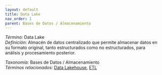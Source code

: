 ```yaml
---
layout: default
title: Data Lake
nav_order: 1
parent: Bases de Datos / Almacenamiento
---
```


*Término:* Data Lake  
*Definición:* Almacén de datos centralizado que permite almacenar datos en su formato original, tanto estructurados como no estructurados, para análisis y procesamiento posterior.

*Taxonomía:* Bases de Datos / Almacenamiento  
*Términos relacionados:* [Data Lakehouse](https://maleniski.github.io/diccionario-angl-tec-mx/docs/alfabeticamente/D/data-lakehouse/), [ETL](https://maleniski.github.io/diccionario-angl-tec-mx/docs/alfabeticamente/E/etl/)
